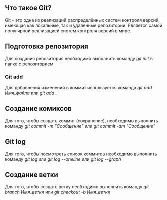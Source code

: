 
## Что такое Git?

Git - это одна из реализаций распределённых систем контроля версий, имеющая как локальные, так и удалённые репозитории. Является самой популярной реализацией систем контроля версий в мире.

## Подготовка репозитория 

Для создания репозитория необходимо выполнить команду *git init* в папке с репозиторием

### Git add 

Для добавления изменений в коммит используется команда *git add Имя_файла* или *git add .*  

## Создание комиксов

Для того, чтобы создать коммит (сохранение), необходимо выполнить команду *git commit -m "Сообщение"* или *git commit -am "Сообщение"* 

## Git log

Для того, чтобы посмотреть список коммитов необходимо выполнить команду *git log* или *git log --oneline* или *git log --graph*

## Создание ветки

Для того, чтобы создать ветку необходимо выполнить команду *git branch Имя_ветки* или *git checkout -b Имя_ветки*
